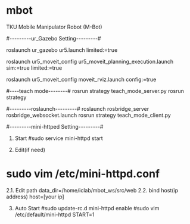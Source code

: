 # mbot
TKU Mobile Manipulator Robot (M-Bot)


#---------ur_Gazebo Setting---------#

roslaunch ur_gazebo ur5.launch limited:=true

roslaunch ur5_moveit_config ur5_moveit_planning_execution.launch sim:=true limited:=true

roslaunch ur5_moveit_config moveit_rviz.launch config:=true

#----teach mode--------#
rosrun strategy teach_mode_server.py
rosrun strategy 

#---------roslaunch---------#
roslaunch rosbridge_server rosbridge_websocket.launch
rosrun strategy teach_mode_client.py



#---------mini-httped Setting---------#
1. Start 
#sudo service mini-httpd start

2. Edit(if need)
# sudo vim /etc/mini-httpd.conf
2.1. Edit path
data_dir=/home/iclab/mbot_ws/src/web
2.2. bind host(ip address)
host=[your ip] 

3. Auto Start
#sudo update-rc.d mini-httpd enable
#sudo vim /etc/default/mini-httpd
START=1


